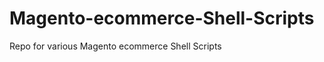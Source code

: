 Magento-ecommerce-Shell-Scripts
===============================

Repo for various Magento ecommerce Shell Scripts